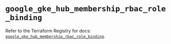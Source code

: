 # `google_gke_hub_membership_rbac_role_binding`

Refer to the Terraform Registry for docs: [`google_gke_hub_membership_rbac_role_binding`](https://registry.terraform.io/providers/hashicorp/google-beta/5.26.0/docs/resources/google_gke_hub_membership_rbac_role_binding).
